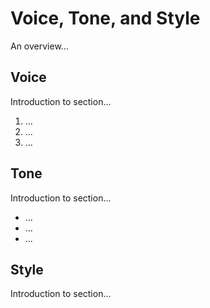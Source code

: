 # Voice, Tone, and Style

An overview...

## Voice

Introduction to section...

1. ...
2. ...
3. ...

## Tone

Introduction to section...

- ...
- ...
- ...

## Style

Introduction to section...

